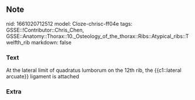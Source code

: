 ## Note
nid: 1661020712512
model: Cloze-chrisc-ff04e
tags: GSSE::!Contributor::Chris_Chen, GSSE::Anatomy::Thorax::10._Osteology_of_the_thorax::Ribs::Atypical_ribs::Twelfth_rib
markdown: false

### Text
<div class='toggle'>
  At the lateral limit of quadratus lumborum on the 12th rib, the
  {{c1::lateral arcuate}} ligament is attached
</div>

### Extra

